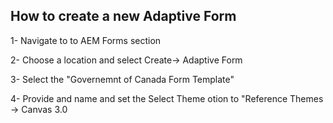 ## How to create a new Adaptive Form


1- Navigate to to AEM Forms section 

2- Choose a location and select Create-> Adaptive Form 

3- Select the "Governemnt of Canada Form Template" 

4- Provide and name and set the Select Theme otion to "Reference Themes -> Canvas 3.0
